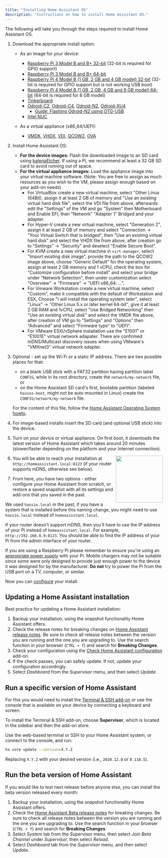 ```yaml
---
title: "Installing Home Assistant OS"
description: "Instructions on how to install Home Assistant OS."
---
```


The following will take you through the steps required to install Home Assistant OS.

1. Download the appropriate install option:

   - As an image for your device:

     - [Raspberry Pi 3 Model B and B+ 32-bit][pi3-32] (32-bit is required for GPIO support)
     - [Raspberry Pi 3 Model B and B+ 64-bit][pi3-64]
     - [Raspberry Pi 4 Model B (1 GB, 2 GB and 4 GB model) 32-bit][pi4-32] (32-bit is required for GPIO support but is not working USB boot)
     - [Raspberry Pi 4 Model B (1 GB, 2 GB, 4 GB and 8 GB model) 64-bit][pi4-64] (64-bit is required for 8 GB model)
     - [Tinkerboard][tinker]
     - [Odroid-C2][odroid-c2], [Odroid-C4][odroid-c4], [Odroid-N2][odroid-n2], [Odroid-XU4][odroid-xu4]
       - [Guide: Flashing Odroid-N2 using OTG-USB][otg-usb]
     - [Intel NUC][intel-nuc]

   - As a virtual appliance (x86_64/UEFI):
  
     - [VMDK][vmdk], [VHDX][vhdx], [VDI][vdi], [QCOW2][qcow2], [OVA][Virtual Appliance]

2. Install Home Assistant OS:

   - **For the device images:** Flash the downloaded image to an SD card using [balenaEtcher][balenaEtcher]. If using a Pi, we recommend at least a 32 GB SD card to avoid running out of space.
   - **For the virtual appliance images:** Load the appliance image into your virtual machine software. (Note: You are free to assign as much resources as you wish to the VM, please assign enough based on your add-on needs)
     - For VirtualBox create a new virtual machine, select "Other Linux (64Bit), assign it at least 2 GB of memory and "Use an existing virtual hard disk file", select the VDI file from above, afterwards edit the "Settings" of the VM and go "System" then Motherboard and Enable EFI, then "Network" "Adapter 1" Bridged and your adapter.
     - For Hyper-V create a new virtual machine, select "Generation 2", assign it at least 2 GB of memory and select "Connection -> "Your Virtual Switch that is bridged", then "Use an existing virtual hard disk" and select the VHDX file from above, after creation go to "Settings" -> "Security" and deselect "Enable Secure Boot".
     - For KVM create a new virtual machine in `virt-manager`, select "Import existing disk image", provide the path to the QCOW2 image above, choose "Generic Default" for the operating system, assign at least 2 GB memory and 1 vCPU, check the box for "Customize configuration before install" and select your bridge under "Network Selection", then under customization select "Overview" -> "Firmware" -> "UEFI x86_64: ...".
     - For Vmware Workstation create a new virtual machine, select "Custom", make it compatible with the default of Workstation and ESX, Choose "I will install the operating system later", select "Linux" -> "Other Linux 5.x or later kernel 64-bit", give it at least 2 GB RAM and 1vCPU, select "Use Bridged Networking" then "Use an existing virtual disk" and select the VMDK file above, after creation of VM go to "Settings" and "Options" then "Advanced" and select "Firmware type" to "UEFI".
     - For VMware ESXi/vSphere installation use the "E1001" or "E1001E" virtual network adapater. There are confirmed mDNS/Multicast discovery issues when using VMware's "VMXnet3" virtual network adapter.  

3. Optional - set up the Wi-Fi or a static IP address. There are two possible places for that:
   - on a blank USB stick with a FAT32 partition having partition label `CONFIG`, while in its root directory, create the `network/my-network` file, or
   - on the Home Assistant SD card's first, bootable partition (labeled `hassos-boot`, might not be auto mounted in Linux) create the `CONFIG/network/my-network` file.

   For the content of this file, follow the [Home Assistant Operating System howto][hassos-network].

4. For image-based installs insert the SD card (and optional USB stick) into the device.

5. Turn on your device or virtual appliance. On first boot, it downloads the latest version of Home Assistant which takes around 20 minutes (slower/faster depending on the platform and your Internet connection).

   <img src='/images/hassio/screenshots/first-start.png' style='clear: right; border:none; box-shadow: none; float: right; margin-bottom: 12px;' width='150' />

6. You will be able to reach your installation at `http://homeassistant.local:8123` (if your router supports mDNS, otherwise see below).

7. From here, you have two options - either configure your Home Assistant from scratch, or restore a saved snapshot with all its settings and add-ons that you saved in the past.

<div class='note warning'>

We used `hassio.local` in the past, if you have a system that is installed before this naming change, you might need to use `hassio.local` instead of `homeassistant.local`.

</div>

<div class='note'>

If your router doesn't support mDNS, then you'll have to use the IP address of your Pi instead of `homeassistant.local`. For example, `http://192.168.0.9:8123`. You should be able to find the IP address of your Pi from the admin interface of your router.

</div>

<div class='note warning'>

If you are using a Raspberry Pi please remember to ensure you're using an [appropriate power supply][pi-power] with your Pi. Mobile chargers may not be suitable since some were only designed to provide just enough power to the device it was designed for by the manufacturer. **Do not** try to power the Pi from the USB port on a TV, computer, or similar.

</div>

Now you can [configure][configure] your install.

## Updating a Home Assistant installation

Best practice for updating a Home Assistant installation:

1. Backup your installation, using the snapshot functionality Home Assistant offers.
2. Check the release notes for breaking changes on [Home Assistant release notes](https://github.com/home-assistant/home-assistant/releases). Be sure to check all release notes between the version you are running and the one you are upgrading to. Use the search function in your browser (`CTRL + f`) and search for **Breaking Changes**.
3. Check your configuration using the [Check Home Assistant configuration](/addons/check_config/) add-on.
4. If the check passes, you can safely update. If not, update your configuration accordingly.
5. Select _Dashboard_ from the _Supervisor_ menu, and then select _Update_.

## Run a specific version of Home Assistant

For this you would need to install the [Terminal & SSH add-on][ssh] or use the console
that is available on your device by connecting a keyboard and screen.

To install the Terminal & SSH add-on, choose **Supervisor**, which is located in the sidebar and then the add-on store.

Use the web-based terminal or SSH to your Home Assistant system, or connect to the console, and run:

```bash
ha core update --version=X.Y.Z
```

Replacing `X.Y.Z` with your desired version (i.e., `2020.12.0` or `0.118.5`).

## Run the beta version of Home Assistant

If you would like to test next release before anyone else, you can install the beta version released every month:

1. Backup your installation, using the snapshot functionality Home Assistant offers.
2. Check the [Home Assistant Beta release notes](https://rc.home-assistant.io/latest-release-notes/) for breaking changes. Be sure to check all release notes between the version you are running and the one you are upgrading to. Use the search function in your browser (`CTRL + f`) and search for **Breaking Changes**.
3. Select _System_ tab from the _Supervisor_ menu, then select _Join Beta Channel_ under _Supervisor_, then select _Reload_.
4. Select _Dashboard_ tab from the _Supervisor_ menu, and then select _Update_.


[balenaEtcher]: https://www.balena.io/etcher
[hassos-network]: https://github.com/home-assistant/operating-system/blob/dev/Documentation/network.md
[pi3-32]: https://github.com/home-assistant/operating-system/releases/download/5.9/hassos_rpi3-5.9.img.xz
[pi3-64]: https://github.com/home-assistant/operating-system/releases/download/5.9/hassos_rpi3-64-5.9.img.xz
[pi4-32]: https://github.com/home-assistant/operating-system/releases/download/5.9/hassos_rpi4-5.9.img.xz
[pi4-64]: https://github.com/home-assistant/operating-system/releases/download/5.9/hassos_rpi4-64-5.9.img.xz
[tinker]: https://github.com/home-assistant/operating-system/releases/download/5.9/hassos_tinker-5.9.img.xz
[odroid-c2]: https://github.com/home-assistant/operating-system/releases/download/5.9/hassos_odroid-c2-5.9.img.xz
[odroid-c4]: https://github.com/home-assistant/operating-system/releases/download/5.9/hassos_odroid-c4-5.9.img.xz
[odroid-n2]: https://github.com/home-assistant/operating-system/releases/download/5.9/hassos_odroid-n2-5.9.img.xz
[odroid-xu4]: https://github.com/home-assistant/operating-system/releases/download/5.9/hassos_odroid-xu4-5.9.img.xz
[intel-nuc]: https://github.com/home-assistant/operating-system/releases/download/5.9/hassos_intel-nuc-5.9.img.xz
[vmdk]: https://github.com/home-assistant/operating-system/releases/download/5.9/hassos_ova-5.9.vmdk.xz
[vhdx]: https://github.com/home-assistant/operating-system/releases/download/5.9/hassos_ova-5.9.vhdx.xz
[vdi]: https://github.com/home-assistant/operating-system/releases/download/5.9/hassos_ova-5.9.vdi.xz
[qcow2]: https://github.com/home-assistant/operating-system/releases/download/5.9/hassos_ova-5.9.qcow2.xz
[Virtual Appliance]: https://github.com/home-assistant/operating-system/releases/download/5.9/hassos_ova-5.9.ova
[local]: http://homeassistant.local:8123
[samba]: /addons/samba/
[ssh]: /addons/ssh/
[pi-power]: https://www.raspberrypi.org/help/faqs/#powerReqs
[configure]: /getting-started/configuration/
[otg-usb]: /hassio/flashing_n2_otg/
